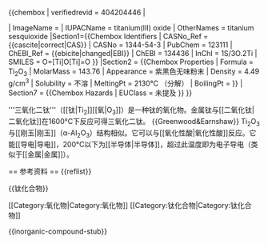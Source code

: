 {{chembox
| verifiedrevid = 404204446
|  
<!-- | ImageSize = 200px -->
|   ImageName = 
| IUPACName = titanium(III) oxide
|   OtherNames = titanium sesquioxide
|Section1={{Chembox Identifiers
| CASNo_Ref = {{cascite|correct|CAS}}
| CASNo = 1344-54-3
| PubChem = 123111
| ChEBI_Ref = {{ebicite|changed|EBI}}
| ChEBI = 134436
| InChI = 1S/3O.2Ti
| SMILES = O=[Ti]O[Ti]=O
  }}
|Section2 = {{Chembox Properties
|   Formula = Ti<sub>2</sub>O<sub>3</sub>
|   MolarMass = 143.76
|   Appearance = 紫黑色无味粉末
|   Density = 4.49 g/cm<sup>3</sup>
|   Solubility = 不溶
|   MeltingPt = 2130°C （分解）
|   BoilingPt = 
  }}
| Section7 = {{Chembox Hazards
|   EUClass = 未提及
  }}
}}

'''三氧化二钛'''（[[钛|Ti<sub>2</sub>]][[氧|O<sub>3</sub>]]）是一种钛的氧化物。金属钛与[[二氧化钛|二氧化钛]]在1600°C下反应可得三氧化二钛。 <ref name = "Greenwood">{{Greenwood&Earnshaw}}</ref>
Ti<sub>2</sub>O<sub>3</sub>与[[刚玉|刚玉]]（α-Al<sub>2</sub>O<sub>3</sub>）结构相似。<ref name = "Greenwood"/>它可以与[[氧化性酸|氧化性酸]]反应。<ref name = "Greenwood"/>它能[[导电|导电]]，200°C以下为[[半导体|半导体]]，超过此温度即为电子导电（类似于[[金属|金属]]）。<ref name = "Greenwood"/>

== 参考资料 ==
{{reflist}}

{{钛化合物}}

[[Category:氧化物|Category:氧化物]]
[[Category:钛化合物|Category:钛化合物]]

{{inorganic-compound-stub}}